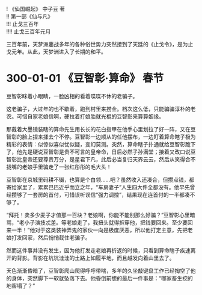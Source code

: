! 《仙国崛起》 中子豆 著  
!! 第一部《仙与凡》  
!!! 止戈三百年  
!!!! 止戈三百年元月

三百年前，天梦洲鏖战多年的各种俗世势力突然接到了天廷的《止戈令》，是为止戈元年。从此，天梦洲进入了长期的和平。

# 300-01-01 《豆智彰·算命》 春节

豆智彰眯着小眼睛，一脸凶相的看着喋喋不休的老骗子。

这老骗子，大过年的也不歇着，跑到村里来捞金。档次这么低，只能骗骗淳朴的老农。可惜自家老娘信啊，硬拉着打娘胎就光棍的豆智彰来算算姻缘。

那戴着大墨镜装瞎的算命先生用长长的花白指甲在他手心里划拉了好一阵，又在豆智彰的脸上捏来揉去个不停。豆智彰一边顺从的任他摆布，一边盯着算命瞎子极为精彩的表情：似惊似喜似忧似疑，变幻莫测。突然，算命瞎子扑通就给豆智彰跪下了，他先是硬说豆智彰是贵不可言的皇帝命，日后必然子孙满堂；接着又改口说豆智彰比皇帝还要尊贵万分，是星君下凡，此后必当复归天界云云，然后从笑得合不拢嘴的老娘手里骗走了一张红彤彤的毛大头！

豆智彰在京城里码耕不辍，也算是个白领……吧？虽然收入还凑合，但攒点钱，都寄给家里了，累累巴巴近乎而立之年，“车房妻子”人生四大件全都没有。他早先曾经攒够了一套房的首付，可惜误听误信“强力调控”，结果现在连首付的一半都凑不够了。

“拜托！卖多少麦子才值那一百块？老娘啊，你能不能别那么好骗？”豆智彰心里暗骂，“老小子演技忒差。等老娘走了，我扭头就得拆穿他，把钱要回来。至少要回来一半！”他对于这类装神弄鬼的家伙一向是极度厌恶，所以他打定主意，先把老娘打发回家，然后悄悄截住老骗子。

然而这件事并没有发生，因为他打发走老娘再折返的时候，只看到算命瞎子疾速离开的背影。背影在坑坑洼洼的土路上如履平地，而且越发向着山里去了。

天色渐渐昏暗了，豆智彰爬山爬得呼呼带喘，多年的久坐敲键盘工作已经掏空了他的身体，突然脚下一软就坠落下去。他昏倒前想的最后一件事是：“哪家畜生挖的地窖塌了？”